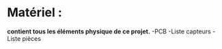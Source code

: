 # Matériel : 
**contient tous les éléments physique de ce projet.**
-PCB
-Liste capteurs
-Liste pièces

